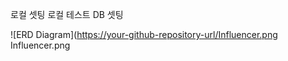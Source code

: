 
로컬 셋팅
로컬 테스트 DB 셋팅


![ERD Diagram]([https://your-github-repository-url/Influencer.png](https://github.com/SantinoMin/kosta_java/blob/main/Influencer.png)
Influencer.png
